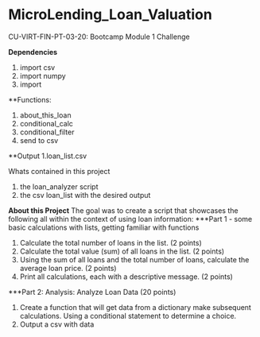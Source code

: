 # MicroLending_Loan_Valuation
CU-VIRT-FIN-PT-03-20: Bootcamp Module 1 Challenge

**Dependencies**
1. import csv
2. import numpy
3. import 

**Functions: 
1. about_this_loan
2. conditional_calc
3. conditional_filter
4. send to csv

**Output
1.loan_list.csv

Whats contained in this project
1. the loan_analyzer script
2. the csv loan_list with the desired output

**About this Project**
The goal was to create a script that showcases the following all within the context of using loan information:
***Part 1 - some basic calculations with lists, getting familiar with functions
1. Calculate the total number of loans in the list. (2 points)
2. Calculate the total value (sum) of all loans in the list. (2 points)
3. Using the sum of all loans and the total number of loans, calculate the average loan price. (2 points)
4. Print all calculations, each with a descriptive message. (2 points)



***Part 2: Analysis: Analyze Loan Data (20 points)
1. Create a function that will get data from a dictionary make subsequent calculations. Using a conditional statement to determine a choice.
2. Output a csv with data

